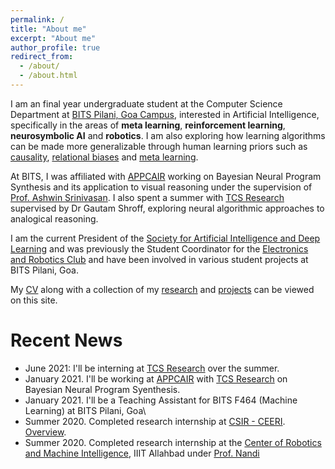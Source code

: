 ```yaml
---
permalink: /
title: "About me"
excerpt: "About me"
author_profile: true
redirect_from: 
  - /about/
  - /about.html
---
```


I am an final year undergraduate student at the Computer Science Department at [BITS Pilani, Goa Campus](https://www.bits-pilani.ac.in/goa/), interested in Artificial Intelligence, specifically in the areas of **meta learning**, **reinforcement learning**, **neurosymbolic AI** and **robotics**. I am also exploring how learning algorithms can be made more generalizable through human learning priors such as [causality](https://github.com/threewisemonkeys-as/causal-rl), [relational biases](https://github.com/threewisemonkeys-as/relational-rl) and [meta learning](https://github.com/threewisemonkeys-as/causal-meta-rl).

At BITS, I was affiliated with [APPCAIR](https://bits-pilani.ac.in/APPCAiR) working on Bayesian Neural Program Synthesis and its application to visual reasoning under the supervision of [Prof. Ashwin Srinivasan](https://www.bits-pilani.ac.in/goa/ashwin/profile). I also spent a summer with [TCS Research](https://www.tcs.com/tcs-research) supervised by Dr Gautam Shroff, exploring neural algorithmic approaches to analogical reasoning.

I am the current President of the [Society for Artificial Intelligence and Deep Learning](https://www.saidl.in) and was previously the Student Coordinator for the [Electronics and Robotics Club](http://erc-bpgc.github.io/) and have been involved in various student projects at BITS Pilani, Goa.

My [CV](../files/Atharv_Sonwane_CV.pdf) along with a collection of my [research](../research) and [projects](../projects) can be viewed on this site.

# Recent News

- June 2021: I'll be interning at [TCS Research](https://www.tcs.com/tcs-research) over the summer.
- January 2021. I'll be working at [APPCAIR](https://www.bits-pilani.ac.in/appcair/) with [TCS Research](https://www.tcs.com/tcs-research) on Bayesian Neural Program Syenthesis.
- January 2021. I'll be a Teaching Assistant for BITS F464 (Machine Learning) at BITS Pilani, Goa\
- Summer 2020. Completed research internship at [CSIR - CEERI](ceeri.res.in). [Overview](../projects/drone_rl).
- Summer 2020. Completed research internship at the [Center of Robotics and Machine Intelligence](https://robita.iiita.ac.in/), IIIT Allahbad under [Prof. Nandi](https://sites.google.com/site/gcnandi/)
